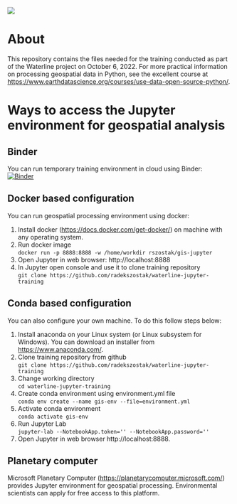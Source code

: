 [![](http://waterlineproject.eu/images/logo.png)](http://waterlineproject.eu/)
# About
This repository contains the files needed for the training conducted as part of the Waterline project on October 6, 2022. For more practical information on processing geospatial data in Python, see the excellent course at https://www.earthdatascience.org/courses/use-data-open-source-python/.
# Ways to access the Jupyter environment for geospatial analysis
## Binder
You can run temporary training environment in cloud using Binder:\
[![Binder](https://mybinder.org/badge_logo.svg)](https://mybinder.org/v2/gh/radekszostak/waterline-jupyter-training/HEAD)
## Docker based configuration
You can run geospatial processing environment using docker:
1. Install docker (https://docs.docker.com/get-docker/) on machine with any operating system.
2. Run docker image\
`docker run -p 8888:8888 -w /home/workdir rszostak/gis-jupyter`
3. Open Jupyter in web browser: http://localhost:8888
4. In Jupyter open console and use it to clone training repository\
`git clone https://github.com/radekszostak/waterline-jupyter-training`
## Conda based configuration
You can also configure your own machine. To do this follow steps below:
1. Install anaconda on your Linux system (or Linux subsystem for Windows). You can download an installer from https://www.anaconda.com/.
2. Clone training repository from github\
`git clone https://github.com/radekszostak/waterline-jupyter-training`
3. Change working directory\
`cd waterline-jupyter-training`
4. Create conda environment using environment.yml file\
`conda env create --name gis-env --file=environment.yml`
5. Activate conda environment\
`conda activate gis-env`
6. Run Jupyter Lab\
`jupyter-lab --NotebookApp.token='' --NotebookApp.password=''`
7. Open Jupyter in web browser http://localhost:8888.
## Planetary computer
Microsoft Planetary Computer (https://planetarycomputer.microsoft.com/) provides Jupyter environment for geospatial processing. Environmental scientists can apply for free access to this platform.
